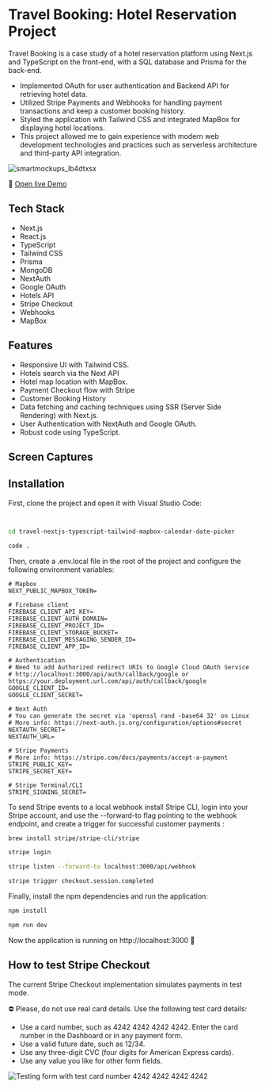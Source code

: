 # Travel Booking: Hotel Reservation Project

Travel Booking is a case study of a hotel reservation platform using Next.js and TypeScript on the front-end, with a SQL database and Prisma for the back-end. 

- Implemented OAuth for user authentication and Backend API for retrieving hotel data. 
- Utilized Stripe Payments and Webhooks for handling payment transactions and keep a customer booking history. 
- Styled the application with Tailwind CSS and integrated MapBox for displaying hotel locations. 
- This project allowed me to gain experience with modern web development technologies and practices such as serverless architecture and third-party API integration.

![smartmockups_lb4dtxsx](https://)

🔗 [Open live Demo](https://hobbyhorsetours.com)

## Tech Stack

- Next.js
- React.js
- TypeScript
- Tailwind CSS
- Prisma
- MongoDB
- NextAuth
- Google OAuth
- Hotels API
- Stripe Checkout
- Webhooks
- MapBox

## Features

- Responsive UI with Tailwind CSS.
- Hotels search via the Next API
- Hotel map location with MapBox.
- Payment Checkout flow with Stripe
- Customer Booking History
- Data fetching and caching techniques using SSR (Server Side Rendering) with Next.js.
- User Authentication with NextAuth and Google OAuth.
- Robust code using TypeScript.

## Screen Captures


## Installation

First, clone the project and open it with Visual Studio Code:

```bash


cd travel-nextjs-typescript-tailwind-mapbox-calendar-date-picker

code .
```

Then, create a .env.local file in the root of the project and configure the following environment variables:

```
# Mapbox
NEXT_PUBLIC_MAPBOX_TOKEN=

# Firebase client
FIREBASE_CLIENT_API_KEY=
FIREBASE_CLIENT_AUTH_DOMAIN=
FIREBASE_CLIENT_PROJECT_ID=
FIREBASE_CLIENT_STORAGE_BUCKET=
FIREBASE_CLIENT_MESSAGING_SENDER_ID=
FIREBASE_CLIENT_APP_ID=

# Authentication
# Need to add Authorized redirect URIs to Google Cloud OAuth Service
# http://localhost:3000/api/auth/callback/google or https://your.deployment.url.com/api/auth/callback/google
GOOGLE_CLIENT_ID=
GOOGLE_CLIENT_SECRET=

# Next Auth
# You can generate the secret via 'openssl rand -base64 32' on Linux
# More info: https://next-auth.js.org/configuration/options#secret
NEXTAUTH_SECRET=
NEXTAUTH_URL=

# Stripe Payments
# More info: https://stripe.com/docs/payments/accept-a-payment
STRIPE_PUBLIC_KEY=
STRIPE_SECRET_KEY=

# Stripe Terminal/CLI
STRIPE_SIGNING_SECRET=
```

To send Stripe events to a local webhook install Stripe CLI, login into your Stripe account, and use the --forward-to flag pointing to the webhook endpoint, and create a trigger for successful customer payments :

```bash
brew install stripe/stripe-cli/stripe

stripe login

stripe listen --forward-to localhost:3000/api/webhook

stripe trigger checkout.session.completed
```

Finally, install the npm dependencies and run the application:

```bash
npm install

npm run dev
```

Now the application is running on http://localhost:3000 🚀

## How to test Stripe Checkout

The current Stripe Checkout implementation simulates payments in test mode. 

⛔️ Please, do not use real card details. Use the following test card details:

* Use a card number, such as 4242 4242 4242 4242. Enter the card number in the Dashboard or in any payment form.
* Use a valid future date, such as 12/34.
* Use any three-digit CVC (four digits for American Express cards).
* Use any value you like for other form fields.

![Testing form with test card number 4242 4242 4242 4242](https://b.stripecdn.com/docs-statics-srv/assets/test-card.c3f9b3d1a3e8caca3c9f4c9c481fd49c.jpg)

